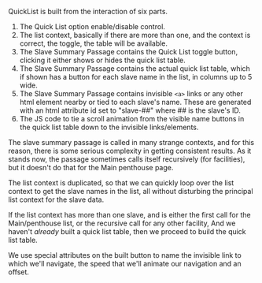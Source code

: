 QuickList is built from the interaction of six parts.

1. The Quick List option enable/disable control.
2. The list context, basically if there are more than one, and the
	context is correct, the toggle, the table will be available.
3. The Slave Summary Passage contains the Quick List toggle button,
	clicking it either shows or hides the quick list table.
4. The Slave Summary Passage contains the actual quick list table, which
	if shown has a button for each slave name in the list, in columns up
	to 5 wide.
5. The Slave Summary Passage contains invisible `<a>` links or any other
	html element nearby or tied to each slave's name. These are
	generated with an html attribute id set to "slave-##" where ## is the
	slave's ID.
6. The JS code to tie a scroll animation from the visible name buttons
	in the quick list table down to the invisible links/elements.

The slave summary passage is called in many strange contexts, and for
this reason, there is some serious complexity in getting consistent
results. As it stands now, the passage sometimes calls itself
recursively (for facilities), but it doesn't do that for the Main
penthouse page.

The list context is duplicated, so that we can quickly loop over the
list context to get the slave names in the list, all without disturbing
the principal list context for the slave data.

If the list context has more than one slave, and is either the first
call for the Main/penthouse list, or the recursive call for any other
facility, And we haven't *already* built a quick list table, then we
proceed to build the quick list table.

We use special attributes on the built button to name the invisible
link to which we'll navigate, the speed that we'll animate our
navigation and an offset.
